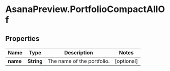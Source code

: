 # AsanaPreview.PortfolioCompactAllOf

## Properties

Name | Type | Description | Notes
------------ | ------------- | ------------- | -------------
**name** | **String** | The name of the portfolio. | [optional] 


